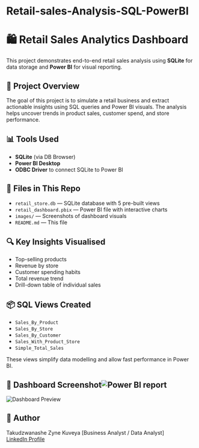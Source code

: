 # Retail-sales-Analysis-SQL-PowerBI
# 🛍️ Retail Sales Analytics Dashboard

This project demonstrates end-to-end retail sales analysis using **SQLite** for data storage and **Power BI** for visual reporting.

## 🚀 Project Overview

The goal of this project is to simulate a retail business and extract actionable insights using SQL queries and Power BI visuals. The analysis helps uncover trends in product sales, customer spend, and store performance.

## 📊 Tools Used

- **SQLite** (via DB Browser)
- **Power BI Desktop**
- **ODBC Driver** to connect SQLite to Power BI

## 📁 Files in This Repo

- `retail_store.db` — SQLite database with 5 pre-built views
- `retail_dashboard.pbix` — Power BI file with interactive charts
- `images/` — Screenshots of dashboard visuals
- `README.md` — This file

## 🔍 Key Insights Visualised

- Top-selling products
- Revenue by store
- Customer spending habits
- Total revenue trend
- Drill-down table of individual sales

## 📦 SQL Views Created

- `Sales_By_Product`
- `Sales_By_Store`
- `Sales_By_Customer`
- `Sales_With_Product_Store`
- `Simple_Total_Sales`

These views simplify data modelling and allow fast performance in Power BI.

## 📸 Dashboard Screenshot![Power BI report](https://github.com/user-attachments/assets/99a24ac5-95f4-4eff-a843-cdd1471421f9)


![Dashboard Preview](images/dashboard_screenshot.png)

## 👤 Author

Takudzwanashe Zyne Kuveya
[Business Analyst / Data Analyst]  
[LinkedIn Profile](https://www.linkedin.com/in/takudzwanashe-zyne-kuveya-73713622a)  
